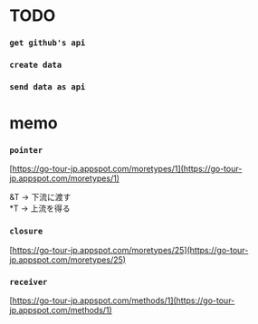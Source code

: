 # TODO

### `get github's api`

### `create data`

### `send data as api`

# memo

### `pointer`

[https://go-tour-jp.appspot.com/moretypes/1](https://go-tour-jp.appspot.com/moretypes/1)

&T -> 下流に渡す<br>
*T -> 上流を得る

### `closure`

[https://go-tour-jp.appspot.com/moretypes/25](https://go-tour-jp.appspot.com/moretypes/25)

### `receiver`

[https://go-tour-jp.appspot.com/methods/1](https://go-tour-jp.appspot.com/methods/1)
